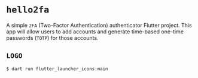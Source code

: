 # `hello2fa`

A simple `2FA` (Two-Factor Authentication) authenticator Flutter project.
This app will allow users to add accounts and generate time-based one-time passwords (`TOTP`) for
those accounts.

## `LOGO`

```shell
$ dart run flutter_launcher_icons:main
```
